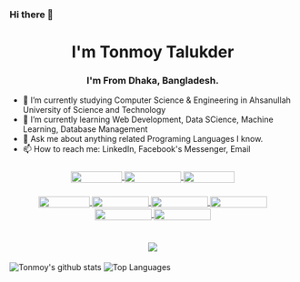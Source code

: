 ### Hi there 👋
<h1 align="center">I'm Tonmoy Talukder</h1>
<h3 align="center">I'm From Dhaka, Bangladesh.</h3>

- 🔭 I’m currently studying Computer Science & Engineering in Ahsanullah University of Science and Technology 
- 🌱 I’m currently learning Web Development, Data SCience, Machine Learning, Database Management 
- 💬 Ask me about anything related Programing Languages I know.
- 📫 How to reach me: LinkedIn, Facebook's Messenger, Email

<h3 align="center">
<a href="https://www.linkedin.com/in/TonmoyTalukder/"> <img align="center" width="90" height="20" src="https://img.shields.io/badge/LinkedIn-profile-blue"> </a>
<a href="https://www.facebook.com/tonmoytalukder2000"> <img align="center" width="100" height="20" src="https://img.shields.io/badge/Facebook-profile-blue"> </a>
<a href="https://twitter.com/TonmoyTweets"> <img align="center" width="90" height="20" src="https://img.shields.io/badge/Twitter-profile-00acee"> </a>
</h3>
<h3 align="center">
  <a href="https://codeforces.com/profile/Zishnav"> <img align="center" width="90" height="20" src="https://img.shields.io/badge/dynamic/json?color=blue&label=Codeforces&query=%24.result%5B%3A1%5D.maxRating&url=https%3A%2F%2Fcodeforces.com%2Fapi%2Fuser.info%3Fhandles%3Dpz1971"> </a>
  <a href="https://www.kaggle.com/tonmoytalukder"> <img align="center" width="100" height="20" src="https://img.shields.io/badge/Kaggle-profile-%2369391C"> </a>
  <a href="https://www.hackerrank.com/Zishnav"> <img align="center" width="100" height="20" src="https://img.shields.io/badge/Hackerrank-profile-%2369391C"> </a>
  <a href="https://www.codechef.com/users/zishnav"> <img align="center" width="100" height="20" src="https://img.shields.io/badge/Codechef-profile-%2369391C"> </a>
  <a href="https://leetcode.com/zishnav/"> <img align="center" width="100" height="20" src="https://img.shields.io/badge/Leetcode-profile-%23C9CACC"> </a>
  <a href="https://www.stopstalk.com/user/profile/zishnav"> <img align="center" width="100" height="20" src="https://img.shields.io/badge/stopstalk-profile-%23D92333"> </a>
</h3>
<h1 align="center">
  <a href="https://github-profile-trophy.vercel.app/?username=TonmoyTalukder&theme=onedark"> <img align="center" src="https://github-profile-trophy.vercel.app/?username=TonmoyTalukder&theme=onedark"> </a>
</h1>


![Tonmoy's github stats](https://github-readme-stats.vercel.app/api?username=TonmoyTalukder&show_icons=true&theme=graywhite&hide=prs&count_private=true)
![Top Languages](https://github-readme-stats.vercel.app/api/top-langs/?username=TonmoyTalukder&layout=compact)
<!--
**TonmoyTalukder/TonmoyTalukder** is a ✨ _special_ ✨ repository because its `README.md` (this file) appears on your GitHub profile.

Here are some ideas to get you started:

- 🔭 I’m currently working on ...
- 🌱 I’m currently learning ...
- 👯 I’m looking to collaborate on ...
- 🤔 I’m looking for help with ...
- 💬 Ask me about ...
- 📫 How to reach me: ...
- 😄 Pronouns: ...
- ⚡ Fun fact: ...
-->

